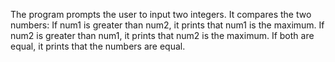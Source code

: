 The program prompts the user to input two integers.
It compares the two numbers:
If num1 is greater than num2, it prints that num1 is the maximum.
If num2 is greater than num1, it prints that num2 is the maximum.
If both are equal, it prints that the numbers are equal.
